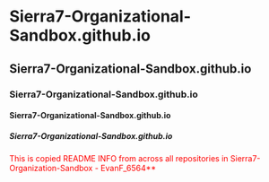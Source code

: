 # Sierra7-Organizational-Sandbox.github.io
## Sierra7-Organizational-Sandbox.github.io
### Sierra7-Organizational-Sandbox.github.io
#### Sierra7-Organizational-Sandbox.github.io
##### Sierra7-Organizational-Sandbox.github.io




<span style="color:red;">This is copied README INFO from across all repositories in Sierra7-Organization-Sandbox - EvanF_6564**</span>